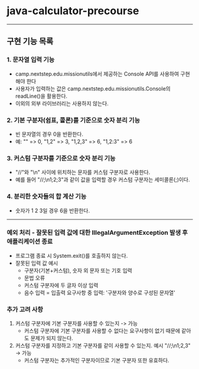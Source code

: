 # java-calculator-precourse

---

## 구현 기능 목록

### 1. 문자열 입력 기능

- camp.nextstep.edu.missionutils에서 제공하는 Console API를 사용하여 구현해야 한다
- 사용자가 입력하는 값은 camp.nextstep.edu.missionutils.Console의 readLine()을 활용한다.
- 이외의 외부 라이브러리는 사용하지 않는다.

### 2. 기본 구분자(쉼표, 콜론)를 기준으로 숫자 분리 기능

- 빈 문자열의 경우 0을 반환한다.
- 예: "" => 0, "1,2" => 3, "1,2,3" => 6, "1,2:3" => 6

### 3. 커스텀 구분자를 기준으로 숫자 분리 기능

- "//"와 "\n" 사이에 위치하는 문자를 커스텀 구분자로 사용한다.
- 예를 들어 "//;\n1;2;3"과 같이 값을 입력할 경우 커스텀 구분자는 세미콜론(;)이다.

### 4. 분리한 숫자들의 합 계산 기능

- 숫자가 1 2 3일 경우 6을 반환한다.

---

### 예외 처리 - 잘못된 입력 값에 대한 IllegalArgumentException 발생 후 애플리케이션 종료

- 프로그램 종료 시 System.exit()를 호출하지 않는다.
- 잘못된 입력 값 예시
    - 구분자(기본+커스텀), 숫자 외 문자 또는 기호 입력
    - 문법 오류
    - 커스텀 구분자에 두 글자 이상 입력
    - 음수 입력 = 입출력 요구사항 중 입력: '구분자와 양수로 구성된 문자열'

### 추가 고려 사항

1. 커스텀 구분자에 기본 구분자를 사용할 수 있는지 -> 가능
    - 커스텀 구분자에 기본 구분자를 사용할 수 없다는 요구사항이 없기 때문에 같아도 문제가 되지 않는다.
2. 커스텀 구분자를 지정하고 기본 구분자를 같이 사용할 수 있는지. 예시 "//;\n1;2,3" -> 가능
    - 커스텀 구분자는 추가적인 구분자이므로 기본 구분자 또한 유효하다.